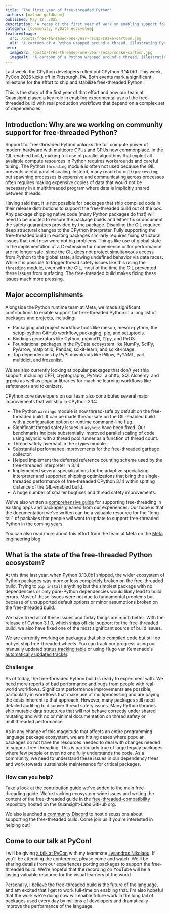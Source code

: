 ```yaml
---
title: 'The first year of free-threaded Python'
authors: [nathan-goldbaum]
published: May 12, 2025
description: 'A recap of the first year of work on enabling support for the free-threaded build of CPython in community packages.'
category: [Community, PyData ecosystem]
featuredImage:
  src: /posts/free-threaded-one-year-recap/snake-cartoon.jpg
  alt: 'A cartoon of a Python wrapped around a thread, illustrating Python and threads getting along.'
hero:
  imageSrc: /posts/free-threaded-one-year-recap/snake-cartoon.jpg
  imageAlt: 'A cartoon of a Python wrapped around a thread, illustrating Python and threads getting along.'
---
```


Last week, the CPython developers rolled out CPython 3.14.0b1. This week, PyCon
2025 kicks off in Pittsburgh, PA. Both events mark a significant milestone for
the effort to ship and stabilize free-threaded Python.

This is the story of the first year of that effort and how our team at
Quansight played a key role in enabling experimental use of the free-threaded
build with real production workflows that depend on a complex set of
dependencies.

## Introduction: Why are we working on community support for free-threaded Python?

Support for free-threaded Python unlocks the full compute power of modern
hardware with multicore CPUs and GPUs now commonplace. In the GIL-enabled
build, making full use of parallel algorithms that exploit all available
compute resources in Python requires workarounds and careful tuning. The Python
`threading` module is often not used because the GIL prevents useful parallel
scaling. Instead, many reach for `multiprocessing`, but spawning processes is
expensive and communicating across processes often requires making expensive
copies of data that would not be necessary in a multithreaded program where
data is implicitly shared between threads.

Having said that, it is not possible for packages that ship compiled code in
their release distributions to support the free-threaded build out of the box.
Any package shipping native code (many Python packages do that) will need to be
audited to ensure the package builds and either fix or document the safety
guarantees provided by the package. Disabling the GIL required deep structural
changes to the CPython interpreter. Fully supporting the free-threaded build in
existing packages similarly requires fixing structural issues that until now
were not big problems. Things like use of global state in the implementation of
a C extension for convenience or for performance are no longer safe, since the
GIL does not protect simultaneous access from Python to the global state,
allowing undefined behavior via data races. While it is possible to trigger
thread safety issues like this using the `threading` module, even with the GIL,
most of the time the GIL prevented these issues from surfacing. The
free-threaded build makes fixing these issues much more pressing.

## Major accomplishments

Alongside the Python runtime team at Meta, we made significant contributions to
enable support for free-threaded Python in a long list of packages and
projects, including:

  * Packaging and project workflow tools like meson, meson-python, the
    setup-python GitHub workflow, packaging, pip, and setuptools.
  * Bindings generators like Cython, pybind11, f2py, and PyO3.
  * Foundational packages in the PyData ecosystem like NumPy, SciPy, PyArrow,
    matplotlib, Pandas, scikit-learn, and scikit-image.
  * Top dependencies by PyPI downloads like Pillow, PyYAML, yarl, multidict,
    and frozenlist.

We are also currently looking at popular packages that don't yet ship support,
including CFFI, cryptography, PyNaCl, aiohttp, SQLAlchemy, and grpcio as well
as popular libraries for machine learning workflows like safetensors and
tokenizers.

CPython core developers on our team also contributed several major improvements
that will ship in CPython 3.14:

  * The Python `warnings` module is now thread-safe by default on the
    free-threaded build. It can be made thread-safe on the GIL-enabled build
    with a configuration option or runtime command-line flag.
  * Significant thread safety issues in `asyncio` have been fixed. Our
    benchmarks indicate substantially improved parallel scaling of code using
    asyncio with a thread pool runner as a function of thread count.
  * Thread safety overhaul in the `ctypes` module.
  * Substantial performance improvements for the free-threaded garbage collector.
  * Helped implement the deferred reference counting scheme used by the
    free-threaded interpreter in 3.14.
  * Implemented several specializations for the adaptive specializing
    interpreter and supported shipping optimizations that bring the
    single-threaded performance of free-threaded CPython 3.14 within spitting
    distance of the GIL-enabled build.
  * A huge number of smaller bugfixes and thread safety improvements.

We've also written a [comprehensive guide](https://py-free-threading.github.io)
for supporting free-threading in existing apps and packages gleaned from our
experiences. Our hope is that the documentation we've written can be a valuable
resource for the "long tail" of packakes that people will want to update to
support free-threaded Python in the coming years.

You can also read more about this effort from the team at Meta on the
[Meta engineering blog](https://engineering.fb.com/2025/05/05/developer-tools/enhancing-the-python-ecosystem-with-type-checking-and-free-threading/).

## What is the state of the free-threaded Python ecosystem?

At this time last year, when Python 3.13.0b1 shipped, the wider ecosystem of
Python packages was more or less completely broken on the free-threaded build.
Trying to `pip install` anything but the simplest package with no dependencies
or only pure-Python dependencies would likely lead to build errors. Most of
these issues were not due to fundamental problems but because of unsupported
default options or minor assumptions broken on the free-threaded build.

We have fixed all of these issues and today things are much better. With the
release of Cython 3.1.0, which ships official support for the free-threaded
build, we also have fixed one of the most significant source of build issues.

We are currently working on packages that ship compiled code but still do not
yet ship free-threaded wheels. You can track our progress using our manually
updated [status tracking table](https://py-free-threading.github.io/tracking/)
or using Hugo van Kemenade's [automatically updated
tracker](https://hugovk.github.io/free-threaded-wheels/).

### Challenges

As of today, the free-threaded Python build is ready to experiment with. We
need more reports of bad performance and bugs from people with real-world
workflows. Significant performance improvements are possible, particularly in
workflows that make use of multiprocessing and are paying the costs inherent to
that approach. However, many packages still need detailed auditing to discover
thread safety issues. Many Python libraries ship mutable data structures that
will not behave correctly under shared mutating and with no or minimal
documentation on thread safety or multithreaded performance.

As in any change of this magnitude that affects an entire programming language
package ecosystem, we are hitting cases where popular packages do not have the
resources needed to deal with changes needed to support free-threading. This is
particularly true of large legacy packages where few people or even no one
fully understands the code. As a community, we need to understand these issues
in our dependency trees and work towards sustainable maintenance for critical
packages.

### How can you help?

Take a look at the [contribution guide](https://py-free-threading.github.io/contributing/)
we've added to the main free-threading guide. We're tracking ecosystem-wide
issues and writing the content of the free-threaded guide in the
[free-threaded-compatibility](https://github.com/Quansight-Labs/free-threaded-compatibility)
repository hosted on the Quansight-Labs GitHub org.

We also launched a [community Discord](https://discord.gg/rqgHCDqdRr) to host
discussions about supporting the free-threaded build. Come join us if you're
interested in helping out!

## Come to our talk at PyCon!

I will be giving [a talk at
PyCon](https://us.pycon.org/2025/schedule/presentation/42/) with my teammate
[Lysandros Nikolaou](https://github.com/lysnikolaou). If you'll be attending
the conference, please come and watch. We'll be sharing details from our
experiences porting packages to support the free-threaded build. We're hopeful
that the recording on YouTube will be a lasting valuable resource for the
visual learners of the world.

Personally, I believe the free-threaded build is the future of the language,
and am excited that I get to work full-time on enabling that. I'm also hopeful
that the work we're doing now will enable future work in the long tail of
packages used every day by millions of developers and dramatically improve the
performance of the language.
